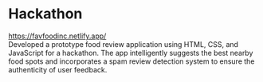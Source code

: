 # Hackathon
https://favfoodinc.netlify.app/
<br>
Developed a prototype food review application using HTML, CSS, and JavaScript for a hackathon. The app intelligently suggests the best nearby food spots and incorporates a spam review detection system to ensure the authenticity of user feedback.
